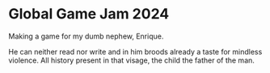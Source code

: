 # Global Game Jam 2024
Making a game for my dumb nephew, Enrique.

He can neither read nor write and in him broods already a taste for mindless violence. All history present in that visage, the child the father of the man.

